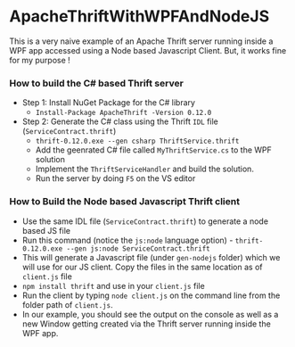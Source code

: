 # ApacheThriftWithWPFAndNodeJS
This is a very naive example of an Apache Thrift server running inside a WPF app accessed using a Node based Javascript Client. But, it works fine for my purpose !

### How to build the C# based Thrift server
- Step 1: Install NuGet Package for the C# library 
	- `Install-Package ApacheThrift -Version 0.12.0`
- Step 2: Generate the C# class using the Thrift `IDL` file (`ServiceContract.thrift`)
	- `thrift-0.12.0.exe --gen csharp ThriftService.thrift`
	- Add the geenrated C# file called `MyThriftService.cs` to the WPF solution
	- Implement the `ThriftServiceHandler` and build the solution.
	- Run the server by doing `F5` on the VS editor

### How to Build the Node based Javascript Thrift client 
- Use the same IDL file (`ServiceContract.thrift`) to generate a node based JS file
- Run this command (notice the `js:node` language option) - `thrift-0.12.0.exe --gen js:node ServiceContract.thrift`
- This will generate a Javascript file (under `gen-nodejs` folder) which we will use for our JS client. Copy the files in the same location as of `client.js` file
- `npm install thrift` and use in your `client.js` file
- Run the client by typing  `node client.js` on the command line from the folder path of  `client.js`.
- In our example, you should see the output on the console as well as a new Window getting created via the Thrift server running inside the WPF app. 

